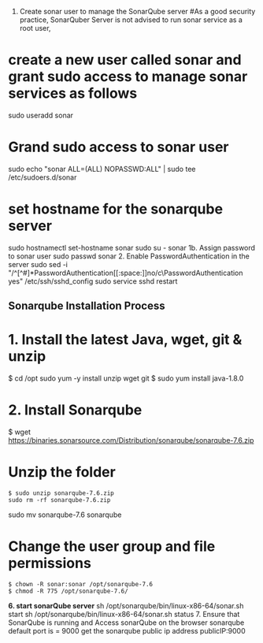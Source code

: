 1. Create sonar user to manage the SonarQube server
#As a good security practice, SonarQuber Server is not advised to run sonar service as a root user, 
# create a new user called sonar and grant sudo access to manage sonar services as follows

sudo useradd sonar
# Grand sudo access to sonar user
sudo echo "sonar ALL=(ALL) NOPASSWD:ALL" | sudo tee /etc/sudoers.d/sonar
# set hostname for the sonarqube server
sudo hostnamectl set-hostname sonar 
sudo su - sonar
1b. Assign password to sonar user
sudo passwd sonar
2. Enable PasswordAuthentication in the server
sudo sed -i "/^[^#]*PasswordAuthentication[[:space:]]no/c\PasswordAuthentication yes" /etc/ssh/sshd_config
sudo service sshd restart
## Sonarqube Installation Process
# 1. Install the latest Java, wget, git & unzip
 $ cd /opt
 sudo yum -y install unzip wget git
    $ sudo yum install java-1.8.0
# 2. Install Sonarqube
   $ wget https://binaries.sonarsource.com/Distribution/sonarqube/sonarqube-7.6.zip
# Unzip the folder
    $ sudo unzip sonarqube-7.6.zip
    sudo rm -rf sonarqube-7.6.zip
sudo mv sonarqube-7.6 sonarqube

#  Change the user group and file permissions
    $ chown -R sonar:sonar /opt/sonarqube-7.6
    $ chmod -R 775 /opt/sonarqube-7.6/
    
**6. start sonarQube server**
sh /opt/sonarqube/bin/linux-x86-64/sonar.sh start 
sh /opt/sonarqube/bin/linux-x86-64/sonar.sh status
7. Ensure that SonarQube is running and Access sonarQube on the browser
sonarqube default port is = 9000
get the sonarqube public ip address
publicIP:9000




